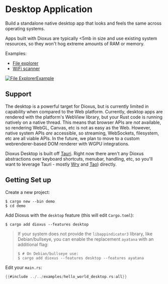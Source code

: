 # Desktop Application

Build a standalone native desktop app that looks and feels the same across operating systems.

Apps built with Dioxus are typically <5mb in size and use existing system resources, so they won't hog extreme amounts of RAM or memory.

Examples:
- [File explorer](https://github.com/DioxusLabs/example-projects/blob/master/file-explorer)
- [WiFi scanner](https://github.com/DioxusLabs/example-projects/blob/master/wifi-scanner)

[![File ExplorerExample](https://raw.githubusercontent.com/DioxusLabs/example-projects/master/file-explorer/image.png)](https://github.com/DioxusLabs/example-projects/tree/master/file-explorer)

## Support

The desktop is a powerful target for Dioxus, but is currently limited in capability when compared to the Web platform. Currently, desktop apps are rendered with the platform's WebView library, but your Rust code is running natively on a native thread. This means that browser APIs are *not* available, so rendering WebGL, Canvas, etc is not as easy as the Web. However, native system APIs *are* accessible, so streaming, WebSockets, filesystem, etc are all viable APIs. In the future, we plan to move to a custom webrenderer-based DOM renderer with WGPU integrations.

Dioxus Desktop is built off [Tauri](https://tauri.app/). Right now there aren't any Dioxus abstractions over keyboard shortcuts, menubar, handling, etc, so you'll want to leverage Tauri - mostly [Wry](http://github.com/tauri-apps/wry/) and [Tao](http://github.com/tauri-apps/tao)) directly.

## Getting Set up

Create a new project:

```shell
$ cargo new --bin demo
$ cd demo
```

Add Dioxus with the `desktop` feature (this will edit `Cargo.toml`):

```shell
$ cargo add dioxus --features desktop
```

> If your system does not provide the `libappindicator3` library, like Debian/bullseye, you can enable the replacement `ayatana` with an additional flag:
>
>```shell
>$ # On Debian/bullseye use:
>$ cargo add dioxus --features desktop --features ayatana
>```

Edit your `main.rs`:

```rust
{{#include ../../examples/hello_world_desktop.rs:all}}
```
